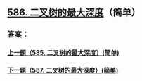## [586. 二叉树的最大深度](https://leetcode-cn.com/problems/merge-two-sorted-lists/)（简单）





### 答案：



#### [上一题（585. 二叉树的最大深度）(简单)](https://github.com/sdwwld/leetCode/blob/master/src/main/java/com/wld/java/leetcode/leetCode0585.md)

#### [下一题（587. 二叉树的最大深度）(简单)](https://github.com/sdwwld/leetCode/blob/master/src/main/java/com/wld/java/leetcode/leetCode0587.md)